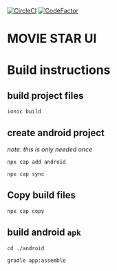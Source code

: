

[![CircleCI](https://circleci.com/gh/aagavin/movie-star-ui.svg?style=svg)](https://circleci.com/gh/aagavin/movie-star-ui) [![CodeFactor](https://www.codefactor.io/repository/github/aagavin/movie-star-ui/badge)](https://www.codefactor.io/repository/github/aagavin/movie-star-ui)


MOVIE STAR UI
===


# Build instructions

## build project files
`ionic build`

## create android project
_note: this is only needed once_

`npx cap add android`

`npx cap sync`

## Copy build files
`npx cap copy`

## build android `apk`

`cd ./android`

`gradle app:assemble`

